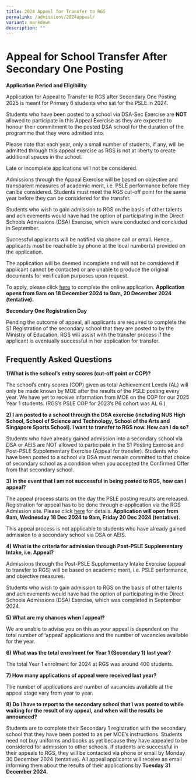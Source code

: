 ```yaml
---
title: 2024 Appeal for Transfer to RGS
permalink: /admissions/2024appeal/
variant: markdown
description: ""
---
```

# **Appeal for School Transfer After Secondary One Posting**


**Application Period and Eligibility**

Application for Appeal to Transfer to RGS after Secondary One Posting 2025 is meant for Primary 6 students who sat for the PSLE in 2024.

Students who have been posted to a school via DSA-Sec Exercise are **NOT** allowed to participate in this Appeal Exercise as they are expected to honour their commitment to the posted DSA school for the duration of the programme that they were admitted into.

Please note that each year, only a small number of students, if any, will be admitted through this appeal exercise as RGS is not at liberty to create additional spaces in the school.

Late or incomplete applications will not be considered.

Admissions through the Appeal Exercise will be based on objective and transparent measures of academic merit, i.e. PSLE performance before they can be considered. Students must meet the RGS cut-off point for the same year before they can be considered for the transfer.

Students who wish to gain admission to RGS on the basis of other talents and achievements would have had the option of participating in the Direct Schools Admissions (DSA) Exercise, which were conducted and concluded in September.

Successful applicants will be notified via phone call or email. Hence, applicants must be reachable by phone at the local number(s) provided on the application.

The application will be deemed incomplete and will not be considered if applicant cannot be contacted or are unable to produce the original documents for verification purposes upon request.

To apply, please click [here](https://go.gov.sg/rgs-2024y1-appeal) to complete the online application. **Application opens from 9am on 18 December 2024 to 9am, 20 December 2024 (tentative).**

**Secondary One Registration Day**

Pending the outcome of appeal, all applicants are required to complete the S1 Registration of the secondary school that they are posted to by the Ministry of Education. RGS will assist with the transfer process if the applicant is eventually successful in her application for transfer.

##  Frequently Asked Questions

**1)What is the school’s entry scores (cut-off point or COP)?**

The school’s entry scores (COP) given as total Achievement Levels (AL) will only be made known by MOE after the results of the PSLE posting every year. We have yet to receive information from MOE on the COP for our 2025 Year 1 students. (RGS’s PSLE COP for 2023’s P6 cohort was AL 6.)

**2) I am posted to a school through the DSA exercise (including NUS High School, School of Science and Technology, School of the Arts and Singapore Sports School). I want to transfer to RGS now. How can I do so?**

Students who have already gained admission into a secondary school via DSA or AEIS are NOT allowed to participate in the S1 Posting Exercise and Post-PSLE Supplementary Exercise (Appeal for transfer). Students who have been posted to a school via DSA must remain committed to that choice of secondary school as a condition when you accepted the Confirmed Offer from that secondary school.

**3) In the event that I am not successful in being posted to RGS, how can I appeal?**

The appeal process starts on the day the PSLE posting results are released. Registration for appeal has to be done through e-application via the RGS Admission site. Please click [here](https://www.rgs.edu.sg/admissions/Admission-to-RGS/appeal/) for details. **Application will open from 9am, Wednesday 18 Dec 2024 to 9am, Friday 20 Dec 2024 (tentative).**

This appeal process is not applicable to students who have already gained admission to a secondary school via DSA or AEIS.


**4) What is the criteria for admission through Post-PSLE Supplementary Intake, i.e. Appeal?**

Admissions through the Post-PSLE Supplementary Intake Exercise (appeal to transfer to RGS) will be based on academic merit, i.e. PSLE performance, and objective measures.

Students who wish to gain admission to RGS on the basis of other talents and achievements would have had the option of participating in the Direct Schools Admissions (DSA) Exercise, which was completed in September 2024.

**5) What are my chances when I appeal?**

We are unable to advise you on this as your appeal is dependent on the total number of ‘appeal’ applications and the number of vacancies available for the year. 

**6) What was the total enrolment for Year 1 (Secondary 1) last year?**

The total Year 1 enrolment for 2024 at RGS was around 400 students.

**7) How many applications of appeal were received last year?**

The number of applications and number of vacancies available at the appeal stage vary from year to year.

**8) Do I have to report to the secondary school that I was posted to while waiting for the result of my appeal, and when will the results be announced?**

Students are to complete their Secondary 1 registration with the secondary school that they have been posted to as per MOE’s instructions. Students need not buy uniforms and books as yet because they have appealed to be considered for admission to other schools. If students are successful in their appeals to RGS, they will be contacted via phone or email by Monday 30 December 2024 (tentative). All appeal applicants will receive an email informing them about the results of their applications by **Tuesday 31 December 2024.**